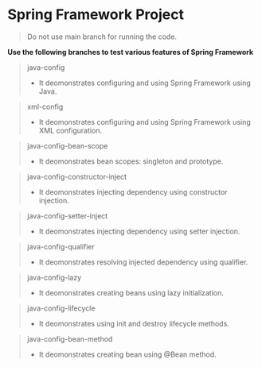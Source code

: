 # Spring Framework Project
>Do not use main branch for running the code.

**Use the following branches to test various features of Spring Framework**

> java-config
>- It deomonstrates configuring and using Spring Framework using Java.

> xml-config
>- It deomonstrates configuring and using Spring Framework using XML configuration.

> java-config-bean-scope
>- It deomonstrates bean scopes: singleton and prototype.

> java-config-constructor-inject
>- It deomonstrates injecting dependency using constructor injection.

> java-config-setter-inject
>- It deomonstrates injecting dependency using setter injection.

> java-config-qualifier
>- It deomonstrates resolving injected dependency using qualifier.

> java-config-lazy
>- It deomonstrates creating beans using lazy initialization.

> java-config-lifecycle
>- It deomonstrates using init and destroy lifecycle methods.

> java-config-bean-method
>- It deomonstrates creating bean using @Bean method.





